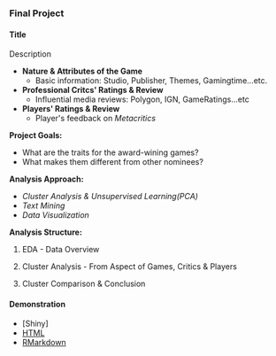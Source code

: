 ### Final Project

#### Title
 
Description

* **Nature & Attributes of the Game**
    + Basic information: Studio, Publisher, Themes, Gamingtime...etc.
* **Professional Critcs' Ratings & Review**
    + Influential media reviews: Polygon, IGN, GameRatings...etc
* **Players' Ratings & Review**
    + Player's feedback on *Metacritics*

**Project Goals:**

* What are the traits for the award-wining games?
* What makes them different from other nominees?

**Analysis Approach:**

* _Cluster Analysis & Unsupervised Learning(PCA)_
* _Text Mining_
* _Data Visualization_

**Analysis Structure:**

1. EDA - Data Overview

2. Cluster Analysis - From Aspect of Games, Critics & Players

3. Cluster Comparison & Conclusion

#### Demonstration
* [Shiny]
* [HTML](https://graduatecrisis.github.io/CSX-Data-Science/wk6,7,8/Midterm_project_GOTY.html)
* [RMarkdown](https://github.com/graduatecrisis/CSX-Data-Science/blob/master/wk6%2C7%2C8/Midterm%20project_GOTY.Rmd)
